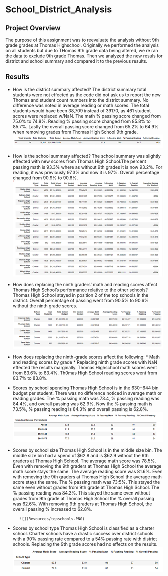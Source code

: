 # School_District_Analysis

## Project Overview
The purpose of this assignment was to reevaluate the analysis without 9th grade grades at Thomas Highschool. Originally we performed the analysis on all students but due to THomas 9th grade data being altered, we re ran the data to exclude 9th grade Thomas. Then we analyzed the new resuls for district and school summary and compared it to the previous results.
 

## Results

* How is the district summary affected?
    The district summary total students were not effected as the code did not ask us to report the new Thomas and student count numbers into the district summary. No difference was noted in average reading or math scores. The total students would have been 38,709 instead of 39170, as 461 student scores were replaced w/NaN. The math % passing score changed from 75.0% to 74.8%. Reading % passing score changed from 85.8% to 85.7%. Lastly the overall passing score changed from 65.2% to 64.9% when removing grades from Thomas High School 9th grade.
    ![](Resources/DistrictSummary.PNG)

    
* How is the school summary affected?
    The school summary was slightly effected with new scores from Thomas High School.The percent passing math is 93.3% where as without 9th grades it is now 93.2%. For reading, it was previously 97.3% and now it is 97%. Overall percentage changed from 90.9% to 90.6%.
     ![](Resources/SchoolSummary.PNG)
    
* How does replacing the ninth graders’ math and reading scores affect Thomas High School’s performance relative to the other schools?
    Thomas High School stayed in position 2 of the top schools in the district. Overall percentage of passing went from 90.5% to 90.6% without the ninth grade scores. 
    ![](Resources/topschools.PNG)
    
* How does replacing the ninth-grade scores affect the following:
      * Math and reading scores by grade
          * Replacing ninth grade scores with NaN effected the results marginally. Thomas Highschool math scores went from 83.6% to 83.4%. Th0mas High School reading scores                 went from 83.7% to 83.8%.
          
 * Scores by school spending
          Thomas High School is in the $630 -$644 bin budget per student. There was no difference noticed in average math or reading grades. The % passing math was 73.4, %   passing reading was 84.4%, and overall passing was 62.9%. Now the % passing math is 73.5%, % passing reading is 84.3% and overall passing is 62.8%. 
          ![](Resources/SpendingRangesbySchool.PNG)
          
 * Scores by school size
          Thomas High School is in the middle  size bin. The middle size bin had a spend of $62.8 and is $62.9 without the 9th graders at Thomas High School. 
           The average math score was 78.5%. Even with removing the 9th graders at Thomas High School the average math score stays the same.
           The average reading score was 81.6%. Even with removing the 9th graders at Thomas High School the average math score stays the same.
           The % passing math was 73:5%. This stayed the same even without grades from 9th grade at Thomas High School. 
           The % passing reading was 84.3%. This stayed the same even without grades from 9th grade at Thomas High School
           the % overall passing was 62.6%. With removing 9th graders at Thomas High School, the overall passing % increased to 62.8%.
           
          ![](Resources/topschools.PNG)
 * Scores by school type
          Thomas High School  is classified as a charter school. Charter schools have a drastic success over district schools with a 90% passing rate compared to a 54% passing           rate with district schools. Replacing the 9th grade scores had no effects on the results. 
          ![](Resources/SchoolsbyType.PNG)
